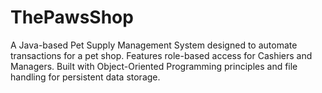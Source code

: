 # ThePawsShop
A Java-based Pet Supply Management System designed to automate transactions for a pet shop. Features role-based access for Cashiers and Managers. Built with Object-Oriented Programming principles and file handling for persistent data storage.
